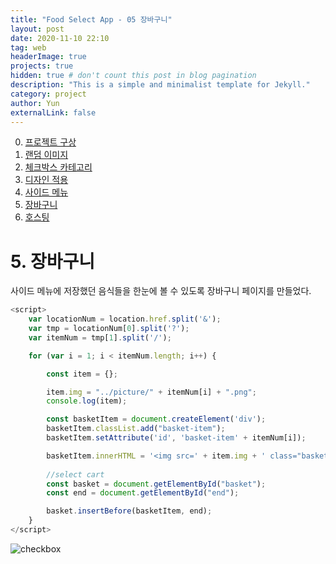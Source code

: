 ```yaml
---
title: "Food Select App - 05 장바구니"
layout: post
date: 2020-11-10 22:10
tag: web
headerImage: true
projects: true
hidden: true # don't count this post in blog pagination
description: "This is a simple and minimalist template for Jekyll."
category: project
author: Yun
externalLink: false
---
```



 0. [프로젝트 구상](https://bro-o.github.io/food-select-app-00/)
 1. [랜덤 이미지](https://bro-o.github.io/food-select-app-01/)
 2. [체크박스 카테고리](https://bro-o.github.io/food-select-app-02/)
 3. [디자인 적용](https://bro-o.github.io/food-select-app-03/)
 4. [사이드 메뉴](https://bro-o.github.io/food-select-app-04/)
 5. [장바구니](https://bro-o.github.io/food-select-app-05/)
 6. [호스팅](https://bro-o.github.io/food-select-app-06/)

# 5. 장바구니
사이드 메뉴에 저장했던 음식들을 한눈에 볼 수 있도록 장바구니 페이지를 만들었다.
```javascript
<script>
    var locationNum = location.href.split('&');
    var tmp = locationNum[0].split('?');
    var itemNum = tmp[1].split('/');

    for (var i = 1; i < itemNum.length; i++) {

        const item = {};

        item.img = "../picture/" + itemNum[i] + ".png";
        console.log(item);

        const basketItem = document.createElement('div');
        basketItem.classList.add("basket-item");
        basketItem.setAttribute('id', 'basket-item' + itemNum[i]);

        basketItem.innerHTML = '<img src=' + item.img + ' class="basket-image" id="basket-image"/> <button id="basket-item-remove/' + itemNum[i] + '" type="button" class="basket-item-remove" onClick="remove()"> <img id="cart-item-remove/' + itemNum[i] + '" class="remove-img" src="../picture/remove.png"/></button>';
            
        //select cart
        const basket = document.getElementById("basket");
        const end = document.getElementById("end");

        basket.insertBefore(basketItem, end);
    }
</script>
```
![checkbox](https://bro-o.github.io/assets/images/cart.PNG)
